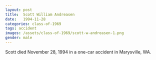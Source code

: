 ```yaml
---
layout: post
title:  Scott William Andreasen
date:   1994-11-28
categories: class-of-1969
tags: accident
images: /assets/class-of-1969/scott-w-andreasen-1.png
gender: male
---
```

Scott died November 28, 1994 in a one-car accident in Marysville, WA.
